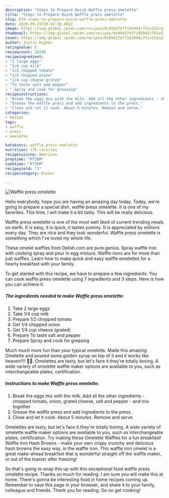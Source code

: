 ```yaml
---
description: "Steps to Prepare Quick Waffle press omelette"
title: "Steps to Prepare Quick Waffle press omelette"
slug: 619-steps-to-prepare-quick-waffle-press-omelette
date: 2020-09-21T20:42:38.461Z
image: https://img-global.cpcdn.com/recipes/0c09427bff182944/751x532cq70/waffle-press-omelette-recipe-main-photo.jpg
thumbnail: https://img-global.cpcdn.com/recipes/0c09427bff182944/751x532cq70/waffle-press-omelette-recipe-main-photo.jpg
cover: https://img-global.cpcdn.com/recipes/0c09427bff182944/751x532cq70/waffle-press-omelette-recipe-main-photo.jpg
author: Justin Hughes
ratingvalue: 5
reviewcount: 20240
recipeingredient:
- "2 large eggs"
- "1/4 cup milk"
- "1/2 chopped tomato"
- "1/4 chopped onion"
- "1/4 cup cheese grated"
- "To taste salt and pepper"
- " Spray and cook for greasing"
recipeinstructions:
- "Break the eggs mix with the milk. Add all the other ingredients - chopped tomato, onion, grated cheese, salt and pepper - and mix together"
- "Grease the waffle press and add ingredients to the press."
- "Close and let it cook. About 5 minutes. Remove and serve."
categories:
- Recipe
tags:
- waffle
- press
- omelette

katakunci: waffle press omelette 
nutrition: 175 calories
recipecuisine: American
preptime: "PT26M"
cooktime: "PT30M"
recipeyield: "3"
recipecategory: Dinner

---
```



![Waffle press omelette](https://img-global.cpcdn.com/recipes/0c09427bff182944/751x532cq70/waffle-press-omelette-recipe-main-photo.jpg)

Hello everybody, hope you are having an amazing day today. Today, we're going to prepare a special dish, waffle press omelette. It is one of my favorites. This time, I will make it a bit tasty. This will be really delicious.

Waffle press omelette is one of the most well liked of current trending meals on earth. It is easy, it is quick, it tastes yummy. It is appreciated by millions every day. They are nice and they look wonderful. Waffle press omelette is something which I've loved my whole life.

These omelet waffles from Delish.com are pure genius. Spray waffle iron with cooking spray and pour in egg mixture. Waffle irons are for more than just waffles. Learn how to make quick and easy waffle omelettes for a hearty breakfast with your family.


To get started with this recipe, we have to prepare a few ingredients. You can cook waffle press omelette using 7 ingredients and 3 steps. Here is how you can achieve it.

<!--inarticleads1-->

##### The ingredients needed to make Waffle press omelette:

1. Take 2 large eggs
1. Take 1/4 cup milk
1. Prepare 1/2 chopped tomato
1. Get 1/4 chopped onion
1. Get 1/4 cup cheese (grated)
1. Prepare To taste salt and pepper
1. Prepare  Spray and cook for greasing


Much much more fun than your typical omelette. Made this amazing Omelette and poured some golden syrup on top of it and it works like heaven!!!! 🤤🥞. Omelettes are tasty, but let&#39;s face it.they&#39;re totally boring. A wide variety of omelette waffle maker options are available to you, such as interchangeable plates, certification. 

<!--inarticleads2-->

##### Instructions to make Waffle press omelette:

1. Break the eggs mix with the milk. Add all the other ingredients - chopped tomato, onion, grated cheese, salt and pepper - and mix together
1. Grease the waffle press and add ingredients to the press.
1. Close and let it cook. About 5 minutes. Remove and serve.


Omelettes are tasty, but let&#39;s face it.they&#39;re totally boring. A wide variety of omelette waffle maker options are available to you, such as interchangeable plates, certification. Try making these Omelette Waffles for a fun breakfast! Waffle Iron Hash Browns - make your own crispy crunchy and delicious hash browns the easy way, in the waffle iron. This waffle iron omelet is a great make-ahead breakfast that is wonderful straight off the waffle maker, or out of the toaster after freezing! 

So that's going to wrap this up with this exceptional food waffle press omelette recipe. Thanks so much for reading. I am sure you will make this at home. There's gonna be interesting food in home recipes coming up. Remember to save this page in your browser, and share it to your family, colleague and friends. Thank you for reading. Go on get cooking!
